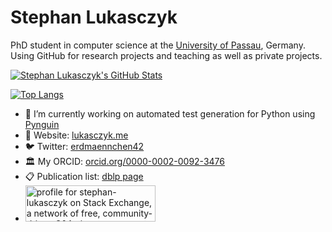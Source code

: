 # Stephan Lukasczyk

PhD student in computer science at the [University of Passau](https://www.uni-passau.de), Germany.
Using GitHub for research projects and teaching as well as private projects.

[![Stephan Lukasczyk's GitHub Stats](https://github-readme-stats.vercel.app/api?username=stephanlukasczyk&show_icons=true)](https://github.com/anuraghazra/github-readme-stats)

[![Top Langs](https://github-readme-stats.vercel.app/api/top-langs/?username=stephanlukasczyk&layout=compact)](https://github.com/anuraghazra/github-readme-stats)

- 🔭 I’m currently working on automated test generation for Python using [Pynguin](https://github.com/se2p/pynguin)
- 💬 Website: [lukasczyk.me](https://www.lukasczyk.me)
- 🐦 Twitter: [erdmaennchen42](http://twitter.com/erdmaennchen42)
- 🏛 My ORCID: [orcid.org/0000-0002-0092-3476](https://orcid.org/0000-0002-0092-3476)
- 📋 Publication list: [dblp page](https://dblp.uni-trier.de/pid/256/6133.html)
- <a href="https://stackexchange.com/users/1489512"><img src="https://stackexchange.com/users/flair/1489512.png" width="208" height="58" alt="profile for stephan-lukasczyk on Stack Exchange, a network of free, community-driven Q&amp;A sites" title="profile for stephan-lukasczyk on Stack Exchange, a network of free, community-driven Q&amp;A sites"></a>
<!--
- 🌱 I’m currently learning ...
- 👯 I’m looking to collaborate on ...
- 🤔 I’m looking for help with ...
- 💬 Ask me about ...
- 📫 How to reach me: ...
- 😄 Pronouns: ...
- ⚡ Fun fact: ...
-->
